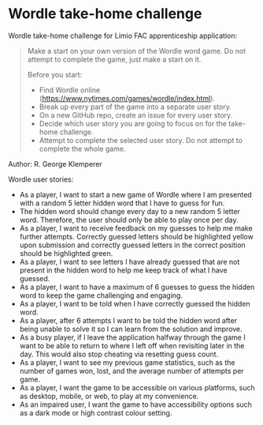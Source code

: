 # Wordle take-home challenge
Wordle take-home challenge for Limio FAC apprenticeship application:

> Make a start on your own version of the Wordle word game. Do not attempt to complete the game, just make a start on it.
>
>Before you start:
>
>- Find Wordle online (https://www.nytimes.com/games/wordle/index.html).
>- Break up every part of the game into a separate user story.
>- On a new GitHub repo, create an issue for every user story.
>- Decide which user story you are going to focus on for the take-home challenge.
>- Attempt to complete the selected user story. Do not attempt to complete the whole game.

Author: R. George Klemperer

Wordle user stories:
- As a player, I want to start a new game of Wordle where I am presented with a random 5 letter hidden word that I have to guess for fun.
- The hidden word should change every day to a new random 5 letter word. Therefore, the user should only be able to play once per day.
- As a player, I want to receive feedback on my guesses to help me make further attempts. Correctly guessed letters should be highlighted yellow upon submission and correctly guessed letters in the correct position should be highlighted green.
- As a player, I want to see letters I have already guessed that are not present in the hidden word to help me keep track of what I have guessed.
- As a player, I want to have a maximum of 6 guesses to guess the hidden word to keep the game challenging and engaging.
- As a player, I want to be told when I have correctly guessed the hidden word.
- As a player, after 6 attempts I want to be told the hidden word after being unable to solve it so I can learn from the solution and improve.
- As a busy player, if I leave the application halfway through the game I want to be able to return to where I left off when revisiting later in the day. This would also stop cheating via resetting guess count.
- As a player, I want to see my previous game statistics, such as the number of games won, lost, and the average number of attempts per game.
- As a player, I want the game to be accessible on various platforms, such as desktop, mobile, or web, to play at my convenience.
- As an impaired user, I want the game to have accessibility options such as a dark mode or high contrast colour setting.
